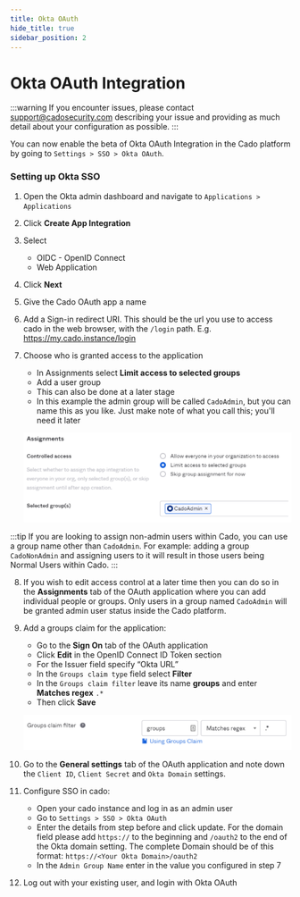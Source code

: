 ```yaml
---
title: Okta OAuth
hide_title: true
sidebar_position: 2
---
```


# Okta OAuth Integration

:::warning
If you encounter issues, please contact support@cadosecurity.com describing your issue and providing as much detail about your configuration as possible.
:::

You can now enable the beta of Okta OAuth Integration in the Cado platform by going to `Settings > SSO > Okta OAuth`.

### Setting up Okta SSO
1. Open the Okta admin dashboard and navigate to `Applications > Applications`
2. Click **Create App Integration**
3. Select
	- OIDC - OpenID Connect
	- Web Application
4. Click **Next**
5. Give the Cado OAuth app a name
6. Add a Sign-in redirect URI. This should be the url you use to access cado in the web browser, with the `/login` path. E.g. https://my.cado.instance/login
7. Choose who is granted access to the application
	- In Assignments select **Limit access to selected groups**
	- Add a user group
	- This can also be done at a later stage
	- In this example the admin group will be called `CadoAdmin`, but you can name this as you like. Just make note of what you call this; you'll need it later

	![Okta Assignments](/img/okta-assignments.png)

:::tip
If you are looking to assign non-admin users within Cado, you can use a group name other than `CadoAdmin`.  For example: adding a group `CadoNonAdmin` and assigning users to it will result in those users being Normal Users within Cado.
:::

8. If you wish to edit access control at a later time then you can do so in the **Assignments** tab of the OAuth application where you can add individual people or groups. Only users in a group named `CadoAdmin` will be granted admin user status inside the Cado platform.
9. Add a groups claim for the application:
	- Go to the **Sign On** tab of the OAuth application
	- Click **Edit** in the OpenID Connect ID Token section
	- For the Issuer field specify “Okta URL”
	- In the `Groups claim type` field select **Filter**
	- In the `Groups claim filter` leave its name **groups** and enter **Matches regex** `.*`
	- Then click **Save**

	![Okta Groups Claim](/img/okta-groups-claim.png)

10. Go to the **General settings** tab of the OAuth application and note down the `Client ID`, `Client Secret` and `Okta Domain` settings.
11. Configure SSO in cado:
	- Open your cado instance and log in as an admin user
	- Go to `Settings > SSO > Okta OAuth`
	- Enter the details from step before and click update. For the domain field please add `https://` to the beginning and `/oauth2` to the end of the Okta domain setting. The complete Domain should be of this format: `https://<Your Okta Domain>/oauth2`
	- In the `Admin Group Name` enter in the value you configured in step 7
12. Log out with your existing user, and login with Okta OAuth
